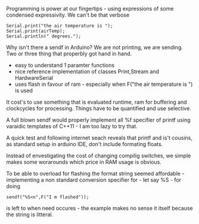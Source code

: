 Programming is power at our fingertips - using expressions of some condensed expressivity. We can't be that verbose

    Serial.print("the air temperature is ");
    Serial.print(airTemp);
    Serial.println(" degrees.");

Why isn't there a sendf in Arduino? We are not printing, we are sending. Two or three thing that properbly got hand in hand.

- easy to understand 1 paramter functions
- nice reference implementation of classes Print,Stream and HardwareSerial
- uses flash in favour of ram - especially when F("the air temperature is ") is used
    
It cost's to use something that is evaluated runtime, ram for buffering and clockcycles for processing. Things have to be quantified and use selective.
    
A full blown sendf would properly implement all %f specifier of printf using varaidic templates of C++11 - I am too lazy to try that.

A quick test and following internet seach reveals that printf and is't cousins, as standard setup in arduino IDE, don't include formating floats.

Instead of envestigating the cost of changing compilig switches, we simple makes some worarounds which price in RAM usage is obvious.

To be able to overload for flashing the format string seemed affordable - implementing a non standard conversion specifier for - let say %S - for doing

    sendf("%S<n",F("I m flashed"));
    
is left to when need occures - the example makes no sense it itself because the string is litteral.